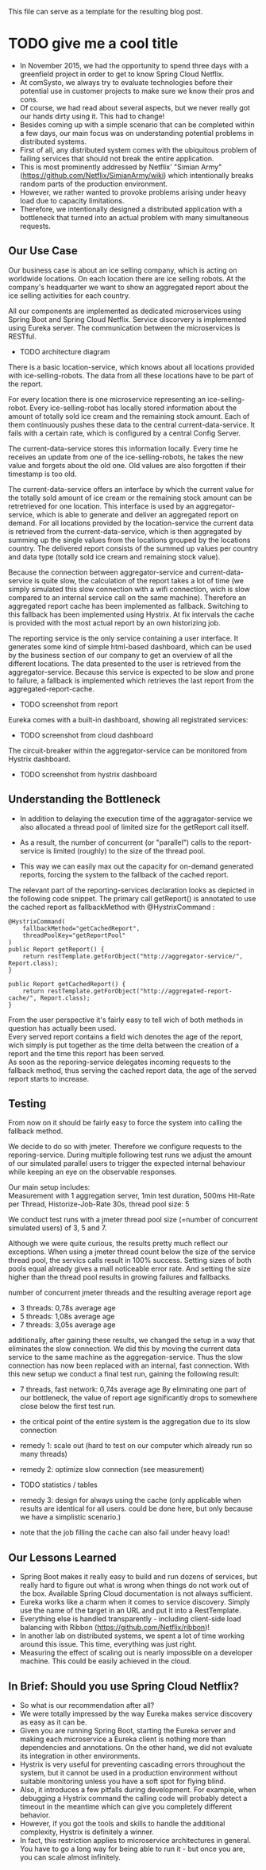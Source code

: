 This file can serve as a template for the resulting blog post.

# TODO give me a cool title

- In November 2015, we had the opportunity to spend three days with a greenfield project in order to get to know Spring Cloud Netflix.
- At comSysto, we always try to evaluate technologies before their potential use in customer projects to make sure we know their pros and cons.
- Of course, we had read about several aspects, but we never really got our hands dirty using it. This had to change!
- Besides coming up with a simple scenario that can be completed within a few days, our main focus was on understanding potential problems in distributed systems.
- First of all, any distributed system comes with the ubiquitous problem of failing services that should not break the entire application.
- This is most prominently addressed by Netflix' "Simian Army" (https://github.com/Netflix/SimianArmy/wiki) which intentionally breaks random parts of the production environment.
- However, we rather wanted to provoke problems arising under heavy load due to capacity limitations.
- Therefore, we intentionally designed a distributed application with a bottleneck that turned into an actual problem with many simultaneous requests.

## Our Use Case

Our business case is about an ice selling company, which is acting on worldwide locations. On each location there are ice selling robots. At the company's headquarter we want to show an aggregated report about the ice selling activities for each country.


All our components are implemented as dedicated microservices using Spring Boot and Spring Cloud Netflix. Service discorvery is implemented using Eureka server. The communication between the microservices is RESTful.

- TODO architecture diagram

There is a basic location-service, which knows about all locations provided with ice-selling-robots. The data from all these locations have to be part of the report.

For every location there is one microservice representing an ice-selling-robot. Every ice-selling-robot has locally stored information about the amount of totally sold ice cream and the remaining stock amount. Each of them continuously pushes these data to the central current-data-service. It fails with a certain rate, which is configured by a central Config Server.

The current-data-service stores this information locally. Every time he receives an update from one of the ice-selling-robots, he takes the new value and forgets about the old one. Old values are also forgotten if their timestamp is too old.

The current-data-service offers an interface by which the current value for the totally sold amount of ice cream or the remaining stock amount can be retretrieved for one location. This interface is used by an aggregator-service, which is able to generate and deliver an aggregated report on demand. For all locations provided by the location-service the current data is retrieved from the current-data-service, which is then aggregated by summing up the single values from the locations grouped by the locations country. The delivered report consists of the summed up values per country and data type (totally sold ice cream and remaining stock value).

Because the connection between aggregator-service and current-data-service is quite slow, the calculation of the report takes a lot of time (we simply simulated this slow connection with a wifi connection, wich is slow compared to an internal service call on the same machine). Therefore an aggregated report cache has been implemented as fallback. Switching to this fallback has been implemented using Hystrix. At fix intervals the cache is provided with the most actual report by an own historizing job. 

The reporting service is the only service containing a user interface. It generates some kind of simple html-based dashboard, which can be used by the business section of our company to get an overview of all the different locations. The data presented to the user is retrieved from the aggregator-service. Because this service is expected to be slow and prone to failure, a fallback is implemented which retrieves the last report from the aggregated-report-cache.

- TODO screenshot from report

Eureka comes with a built-in dashboard, showing all registrated services:

- TODO screenshot from cloud dashboard

The circuit-breaker within the aggregator-service can be monitored from Hystrix dashboard.

- TODO screenshot from hystrix dashboard

## Understanding the Bottleneck
- In addition to delaying the execution time of the aggragator-service we also allocated a thread pool of limited size for the getReport call itself. 
- As a result, the number of concurrent (or "parallel") calls to the report-service is limited (roughly) to the size of the thread pool.

- This way we can easily max out the capacity for on-demand generated reports, forcing the system to the fallback of the cached report.

The relevant part of the reporting-services declaration looks as depicted in the following code snippet. The primary call getReport() is annotated to use the cached report as fallbackMethod with @HystrixCommand : 

```
@HystrixCommand(
    fallbackMethod="getCachedReport",
    threadPoolKey="getReportPool"
)
public Report getReport() {
    return restTemplate.getForObject("http://aggregator-service/", Report.class);
}

public Report getCachedReport() {
    return restTemplate.getForObject("http://aggregated-report-cache/", Report.class);
}	
```

From the user perspective it's fairly easy to tell wich of both methods in question has actually been used.  
Every served report contains a field wich denotes the age of the report, wich simply is put together as the time delta between the creation of a report and the time this report has been served.  
As soon as the reporing-service delegates incoming requests to the fallback method, thus serving the cached report data, the age of the served report starts to increase.
 
## Testing 

From now on it should be fairly easy to force the system into calling the fallback method. 

We decide to do so with jmeter. Therefore we configure requests to the reporing-service. During multiple following test runs we adjust the amount of our simulated parallel users to trigger the expected internal behaviour while keeping an eye on the observable responses.  

Our main setup includes:  
Measurement with 1 aggregation server, 1min test duration, 500ms Hit-Rate per Thread, Historize-Job-Rate 30s, thread pool size: 5

We conduct test runs with a jmeter thread pool size (=number of concurrent simulated users) of 3, 5 and 7.
 
Although we were quite curious, the results pretty much reflect our exceptions. 
When using a jmeter thread count below the size of the service thread pool, the servics calls result in 100% success.
Setting sizes of both pools equal already gives a mall noticeable error rate. And setting the size higher than the thread pool results in growing failures and fallbacks.

number of concurrent jmeter threads and the resulting average report age 
- 3 threads: 0,78s average age
- 5 threads: 1,08s average age
- 7 threads: 3,05s average age

additionally, after gaining these results, we changed the setup in a way that eliminates the slow connection. We did this by moving the current data service to the same machine as the aggregation-service.
Thus the slow connection has now been replaced with an internal, fast connection. 
With this new setup we conduct a final test run, gaining the following result:
  
- 7 threads, fast network: 0,74s average age
By eliminating one part of our bottleneck, the value of report age significantly drops to somewhere close below the first test run.  

- the critical point of the entire system is the aggregation due to its slow connection
- remedy 1: scale out (hard to test on our computer which already run so many threads)
- remedy 2: optimize slow connection (see measurement)
- TODO statistics / tables
- remedy 3: design for always using the cache (only applicable when results are identical for all users. could be done here, but only because we have a simplistic scenario.)
- note that the job filling the cache can also fail under heavy load!

## Our Lessons Learned

- Spring Boot makes it really easy to build and run dozens of services, but really hard to figure out what is wrong when things do not work out of the box. Available Spring Cloud documentation is not always sufficient.
- Eureka works like a charm when it comes to service discovery. Simply use the name of the target in an URL and put it into a RestTemplate.
- Everything else is handled transparently - including client-side load balancing with Ribbon (https://github.com/Netflix/ribbon)!
- In another lab on distributed systems, we spent a lot of time working around this issue. This time, everything was just right.
- Measuring the effect of scaling out is nearly impossible on a developer machine. This could be easily achieved in the cloud.

## In Brief: Should you use Spring Cloud Netflix?

- So what is our recommendation after all?
- We were totally impressed by the way Eureka makes service discovery as easy as it can be.
- Given you are running Spring Boot, starting the Eureka server and making each microservice a Eureka client is nothing more than dependencies and annotations. On the other hand, we did not evaluate its integration in other environments.
- Hystrix is very useful for preventing cascading errors throughout the system, but it cannot be used in a production environment without suitable monitoring unless you have a soft spot for flying blind.
- Also, it introduces a few pitfalls during development. For example, when debugging a Hystrix command the calling code will probably detect a timeout in the meantime which can give you completely different behavior.
- However, if you got the tools and skills to handle the additional complexity, Hystrix is definitely a winner.
- In fact, this restriction applies to microservice architectures in general. You have to go a long way for being able to run it - but once you are, you can scale almost infinitely.

